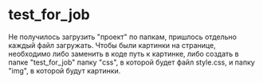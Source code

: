 # test_for_job
Не получилось загрузить "проект" по папкам, пришлось отдельно каждый файл загружать. Чтобы были картинки на странице, необходимо либо заменить в коде путь к картинке, либо создать в папке "test_for_job" папку "css", в которой будет файл style.css, и папку "img", в которой будут картинки.
